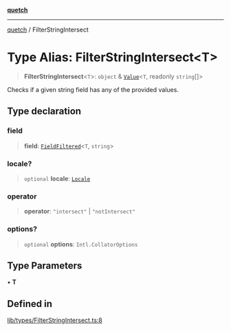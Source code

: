 [**quetch**](../README.md)

***

[quetch](../README.md) / FilterStringIntersect

# Type Alias: FilterStringIntersect\<T\>

> **FilterStringIntersect**\<`T`\>: `object` & [`Value`](Value.md)\<`T`, readonly `string`[]\>

Checks if a given string field has any of the provided values.

## Type declaration

### field

> **field**: [`FieldFiltered`](FieldFiltered.md)\<`T`, `string`\>

### locale?

> `optional` **locale**: [`Locale`](Locale.md)

### operator

> **operator**: `"intersect"` \| `"notIntersect"`

### options?

> `optional` **options**: `Intl.CollatorOptions`

## Type Parameters

• **T**

## Defined in

[lib/types/FilterStringIntersect.ts:8](https://github.com/nevoland/quetch/blob/5d54d23c7450a0f85309e15fdf3a25ea832b3452/lib/types/FilterStringIntersect.ts#L8)
